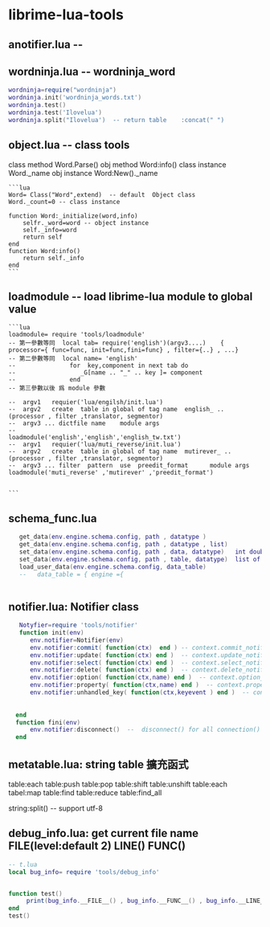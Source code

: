 # librime-lua-tools
## anotifier.lua -- 
## wordninja.lua -- wordninja_word
```lua
wordninja=require("wordninja")
wordninja.init('wordninja_words.txt')
wordninja.test()
wordninja.test('Ilovelua')
wordninja.split("Ilovelua')  -- return table    :concat(" ")

```
## object.lua -- class tools
class method    Word.Parse()
obj method      Word:info()
class instance  Word._name
obj instance    Word:New()._name

    ```lua
    Word= Class("Word",extend)  -- default  Object class
    Word._count=0 -- class instance

    function Word:_initialize(word,info)
    	selfr._word=word -- object instance
    	self._info=word
    	return self
    end
    function Word:info()
    	return self._info
    end
    ```

## loadmodule -- load librime-lua module to global value

	```lua
	loadmodule= require 'tools/loadmodule'
	-- 第一參數等同  local tab= require('english')(argv3....)    { processor={ func=func, init=func,fini=func} , filter={..} , ...}
	-- 第二參數等同  local name= 'english'
	--               for  key,component in next tab do
	--                  _G[name .. "_" .. key ]= component
	--               end
	-- 第三參數以後 爲 module 參數
	
	--  argv1   requier('lua/engilsh/init.lua')
	--  argv2   create  table in global of tag name  english_ .. (processor , filter ,translator, segmentor)
	--  argv3 ... dictfile name    module args
	--
	loadmodule('english','english','english_tw.txt')
	--  argv1   requier('lua/muti_reverse/init.lua')
	--  argv2   create  table in global of tag name  mutirever_ .. (processor , filter ,translator, segmentor)
	--  argv3 ... filter  pattern  use  preedit_format      module args
	loadmodule('muti_reverse' ,'mutirever' ,'preedit_format')
	
	
	```


## schema_func.lua
   ```lua
      get_data(env.engine.schema.config, path , datatype )
      get_data(env.engine.schema.config, path , datatype , list)
	  set_data(env.engine.schema.config, path , data, datatype)   int double string
	  set_data(env.engine.schema.config, path , table, datatype)  list of datatype
	  load_user_data(env.engine.schema.config, data_table)
	  --   data_table = { engine ={
	
   ```

## notifier.lua:   Notifier class
  ```lua
     Notyfier=require 'tools/notifier'
	 function init(env)
	 	env.notifier=Notifier(env)
		env.notifier:commit( function(ctx)  end ) -- context.commit_notifier:connect(func)
		env.notifier:update( function(ctx) end )  -- context.update_notifier:connect(func)
		env.notifier:select( function(ctx) end )  -- context.select_notifier:connect(func)
		env.notifier:delete( function(ctx) end )  -- context.delete_notifier:connect(func)
		env.notifier:option( function(ctx,name) end )  -- context.option_update_notifier:connect(func)
		env.notifier:property( function(ctx,name) end )  -- context.property_update_notifier:connect(func)
		env.notifier:unhandled_key( function(ctx,keyevent ) end )  -- context.unhandled_key_notifier:connect(func)
		
		
	end
	function fini(env)
	    env.notifier:disconnect()  --  disconnect() for all connection()
	end
```
## metatable.lua:    string   table  擴充函式
table:each
table:push
table:pop
table:shift
table:unshift
table:each
tabel:map
table:find
table:reduce
table:find_all

string:split()  -- support utf-8

## debug_info.lua:   get current file name  __FILE__(level:default 2) __LINE__()   __FUNC__()
```lua
-- t.lua
local bug_info= require 'tools/debug_info'


function test()
     print(bug_info.__FILE__() , bug_info.__FUNC__() , bug_info.__LINE__() ) -- @t.lua  test   6
end
test()
```
	


